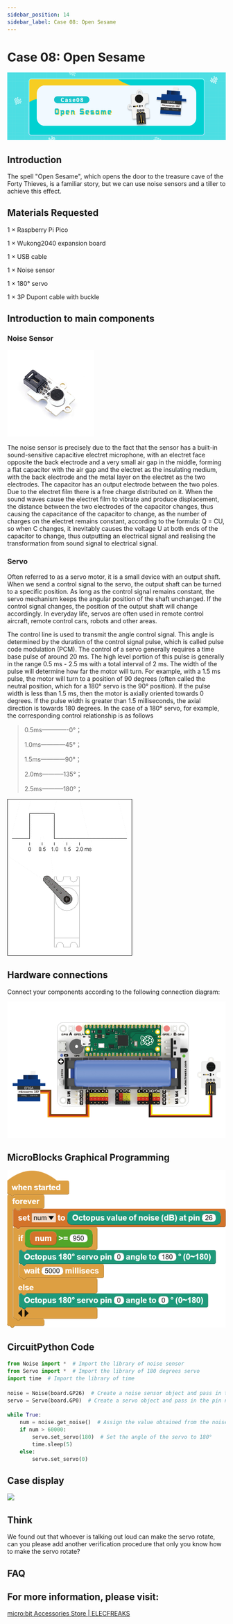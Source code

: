 ```yaml
---
sidebar_position: 14
sidebar_label: Case 08: Open Sesame
---
```



# Case 08: Open Sesame

![](./images/wukong2040-inventors-case08-01.png)

## Introduction

The spell "Open Sesame", which opens the door to the treasure cave of the Forty Thieves, is a familiar story, but we can use noise sensors and a tiller to achieve this effect.

## Materials Requested

1 × Raspberry Pi Pico

1 × Wukong2040 expansion board

1 × USB cable

1 × Noise sensor

1 × 180° servo

1 × 3P Dupont cable with buckle

## Introduction to main components

### Noise Sensor

![](./images/wukong2040-inventors-introduction-12.png)

The noise sensor is precisely due to the fact that the sensor has a built-in sound-sensitive capacitive electret microphone, with an electret face opposite the back electrode and a very small air gap in the middle, forming a flat capacitor with the air gap and the electret as the insulating medium, with the back electrode and the metal layer on the electret as the two electrodes. The capacitor has an output electrode between the two poles. Due to the electret film there is a free charge distributed on it. When the sound waves cause the electret film to vibrate and produce displacement, the distance between the two electrodes of the capacitor changes, thus causing the capacitance of the capacitor to change, as the number of charges on the electret remains constant, according to the formula: Q = CU, so when C changes, it inevitably causes the voltage U at both ends of the capacitor to change, thus outputting an electrical signal and realising the transformation from sound signal to electrical signal.

### Servo

Often referred to as a servo motor, it is a small device with an output shaft. When we send a control signal to the servo, the output shaft can be turned to a specific position. As long as the control signal remains constant, the servo mechanism keeps the angular position of the shaft unchanged. If the control signal changes, the position of the output shaft will change accordingly. In everyday life, servos are often used in remote control aircraft, remote control cars, robots and other areas.

The control line is used to transmit the angle control signal. This angle is determined by the duration of the control signal pulse, which is called pulse code modulation (PCM). The control of a servo generally requires a time base pulse of around 20 ms. The high level portion of this pulse is generally in the range 0.5 ms - 2.5 ms with a total interval of 2 ms. The width of the pulse will determine how far the motor will turn. For example, with a 1.5 ms pulse, the motor will turn to a position of 90 degrees (often called the neutral position, which for a 180° servo is the 90° position). If the pulse width is less than 1.5 ms, then the motor is axially oriented towards 0 degrees. If the pulse width is greater than 1.5 milliseconds, the axial direction is towards 180 degrees. In the case of a 180° servo, for example, the corresponding control relationship is as follows

> 0.5ms————-0°；
>
> 1.0ms————45°；
>
> 1.5ms————90°；
>
> 2.0ms———–135°；
>
> 2.5ms———–180°；

![](./images/pico-beginner-kit-61.gif)

## Hardware connections

Connect your components according to the following connection diagram:

![](./images/wukong2040-inventors-case08-05.png)

## MicroBlocks Graphical Programming

![](./images/wukong2040-inventors-case06-05.png)

## CircuitPython Code

```python
from Noise import *  # Import the library of noise sensor
from Servo import *  # Import the library of 180 degrees servo
import time  # Import the library of time

noise = Noise(board.GP26)  # Create a noise sensor object and pass in the pin number
servo = Servo(board.GP0)  # Create a servo object and pass in the pin number

while True:
    num = noise.get_noise()  # Assign the value obtained from the noise sensor to the variable num
    if num > 60000:
        servo.set_servo(180)  # Set the angle of the servo to 180°
        time.sleep(5)
    else:
        servo.set_servo(0)
```

## Case display

![](./images/wukong2040-inventors-kit-case08-06.gif)

## Think

We found out that whoever is talking out loud can make the servo rotate, can you please add another verification procedure that only you know how to make the servo rotate?



## FAQ



## For more information, please visit:

[micro:bit Accessories Store | ELECFREAKS](https://www.elecfreaks.com/)
